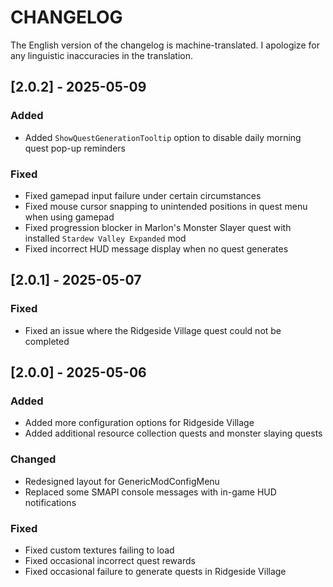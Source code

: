 ﻿# CHANGELOG

The English version of the changelog is machine-translated. I apologize for any linguistic inaccuracies in the translation.

## [2.0.2] - 2025-05-09

### Added

- Added `ShowQuestGenerationTooltip` option to disable daily morning quest pop-up reminders

### Fixed

- Fixed gamepad input failure under certain circumstances
- Fixed mouse cursor snapping to unintended positions in quest menu when using gamepad
- Fixed progression blocker in Marlon's Monster Slayer quest with installed `Stardew Valley Expanded` mod
- Fixed incorrect HUD message display when no quest generates

## [2.0.1] - 2025-05-07

### Fixed

- Fixed an issue where the Ridgeside Village quest could not be completed

## [2.0.0] - 2025-05-06

### Added

- Added more configuration options for Ridgeside Village
- Added additional resource collection quests and monster slaying quests

### Changed

- Redesigned layout for GenericModConfigMenu
- Replaced some SMAPI console messages with in-game HUD notifications

### Fixed

- Fixed custom textures failing to load
- Fixed occasional incorrect quest rewards
- Fixed occasional failure to generate quests in Ridgeside Village